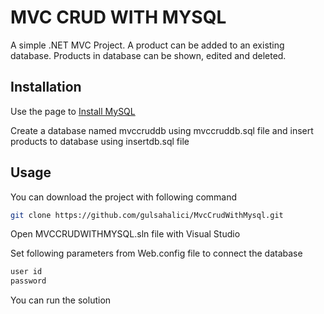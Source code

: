# MVC CRUD WITH MYSQL

A simple .NET MVC Project. A product can be added to an existing database. Products in database can be shown, edited and deleted.

## Installation

Use the page to [Install MySQL](http://www.mysqltutorial.org/install-mysql/)

Create a database named mvccruddb using mvccruddb.sql file and insert products to database using insertdb.sql file

## Usage

You can download the project with following command
```bash
git clone https://github.com/gulsahalici/MvcCrudWithMysql.git
```
Open MVCCRUDWITHMYSQL.sln file with Visual Studio

Set following parameters from Web.config file to connect the database
```bash
user id
password
```
You can run the solution
